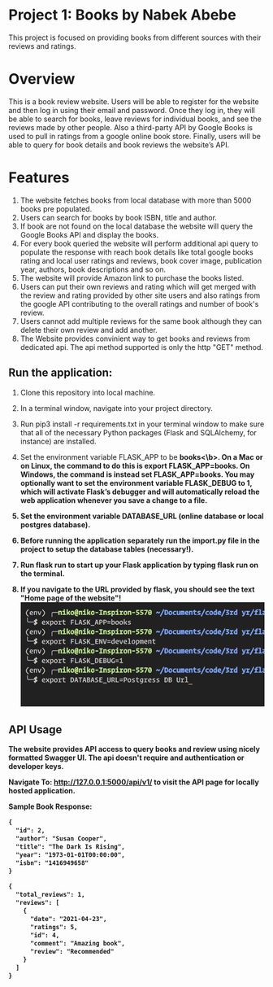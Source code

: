 # Project 1: Books by Nabek Abebe

This project is focused on providing books from different sources with their
reviews and ratings.

# Overview

This is a book review website. Users will be able to register for the website
and then log in using their email and password. Once they log in, they will be
able to search for books, leave reviews for individual books, and see the
reviews made by other people. Also a third-party API by Google Books is used to
pull in ratings from a google online book store. Finally, users will be able to
query for book details and book reviews the website’s API.

# Features

1. The website fetches books from local database with more than 5000 books pre
   populated.
2. Users can search for books by book ISBN, title and author.
3. If book are not found on the local database the website will query the Google
   Books API and display the books.
4. For every book queried the website will perform additional api query to
   populate the response with reach book details like total google books rating
   and local user ratings and reviews, book cover image, publication year,
   authors, book descriptions and so on.
5. The website will provide Amazon link to purchase the books listed.
6. Users can put their own reviews and rating which will get merged with the
   review and rating provided by other site users and also ratings from the
   google API contributing to the overall ratings and number of book's review.
7. Users cannot add multiple reviews for the same book although they can delete
   their own review and add another.
8. The Website provides convinient way to get books and reviews from dedicated
   api. The api method supported is only the http "GET" method.

## Run the application:

1. Clone this repository into local machine.

2. In a terminal window, navigate into your project directory.

3. Run pip3 install -r requirements.txt in your terminal window to make sure
   that all of the necessary Python packages (Flask and SQLAlchemy, for
   instance) are installed.

4. Set the environment variable FLASK_APP to be <b>books<\b>. On a Mac or on
   Linux, the command to do this is export FLASK_APP=books. On Windows, the
   command is instead set FLASK_APP=books. You may optionally want to set the
   environment variable FLASK_DEBUG to 1, which will activate Flask’s debugger
   and will automatically reload the web application whenever you save a change
   to a file.

5. Set the environment variable DATABASE_URL (online database or local postgres
   database).

6. Before running the application separately run the import.py file in the
   project to setup the database tables (necessary!).

7. Run flask run to start up your Flask application by typing flask run on the
   terminal.

8. If you navigate to the URL provided by flask, you should see the text "Home
   page of the website"! ![alt text](./flask.png)

## API Usage

The website provides API access to query books and review using nicely formatted
Swagger UI. The api doesn't require and authentication or developer keys.

Navigate To: http://127.0.0.1:5000/api/v1/ to visit the API page for locally
hosted application.

Sample Book Response:

```json: books> id=2
{
  "id": 2,
  "author": "Susan Cooper",
  "title": "The Dark Is Rising",
  "year": "1973-01-01T00:00:00",
  "isbn": "1416949658"
}
```

```json: reviews> bookid=2
{
  "total_reviews": 1,
  "reviews": [
    {
      "date": "2021-04-23",
      "ratings": 5,
      "id": 4,
      "comment": "Amazing book",
      "review": "Recommended"
    }
  ]
}
```

